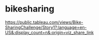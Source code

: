 # bikesharing
https://public.tableau.com/views/Bike-SharingChallenge/Story1?:language=en-US&:display_count=n&:origin=viz_share_link
